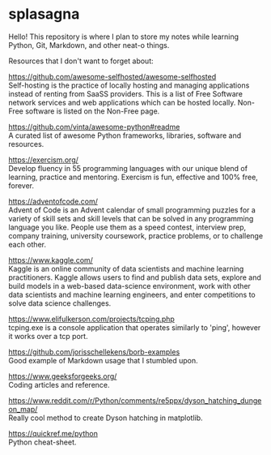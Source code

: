 # splasagna

Hello! This repository is where I plan to store my notes while learning Python, Git, Markdown, and other neat-o things.


Resources that I don't want to forget about:

https://github.com/awesome-selfhosted/awesome-selfhosted<br>
Self-hosting is the practice of locally hosting and managing applications instead of renting from SaaSS providers.
This is a list of Free Software network services and web applications which can be hosted locally. Non-Free software is listed on the Non-Free page.

https://github.com/vinta/awesome-python#readme<br>
A curated list of awesome Python frameworks, libraries, software and resources.

https://exercism.org/<br>
Develop fluency in 55 programming languages with our unique blend of learning, practice and mentoring. Exercism is fun, effective and 100% free, forever.

https://adventofcode.com/<br>
Advent of Code is an Advent calendar of small programming puzzles for a variety of skill sets and skill levels that can be solved in any programming
language you like. People use them as a speed contest, interview prep, company training, university coursework, practice problems, or to challenge each
other.

https://www.kaggle.com/<br>
Kaggle is an online community of data scientists and machine learning practitioners. Kaggle allows users to find and publish data sets, explore and build
models in a web-based data-science environment, work with other data scientists and machine learning engineers, and enter competitions to solve data
science challenges.

https://www.elifulkerson.com/projects/tcping.php<br>
tcping.exe is a console application that operates similarly to 'ping', however it works over a tcp port.

https://github.com/jorisschellekens/borb-examples<br>
Good example of Markdown usage that I stumbled upon.

https://www.geeksforgeeks.org/<br>
Coding articles and reference.

https://www.reddit.com/r/Python/comments/re5ppx/dyson_hatching_dungeon_map/<br>
Really cool method to create Dyson hatching in matplotlib.

https://quickref.me/python<br>
Python cheat-sheet.


